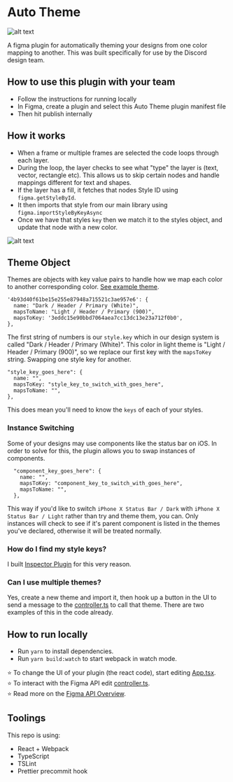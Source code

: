 # Auto Theme

![alt text](https://github.com/destefanis/auto-theme/blob/master/assets/Auto%20Theme%20Art.png?raw=true "Auto Theme Cover Art")

A figma plugin for automatically theming your designs from one color mapping to another. This was built specifically for use by the Discord design team.

## How to use this plugin with your team
* Follow the instructions for running locally
* In Figma, create a plugin and select this Auto Theme plugin manifest file
* Then hit publish internally

## How it works
* When a frame or multiple frames are selected the code loops through each layer.
* During the loop, the layer checks to see what "type" the layer is (text, vector, rectangle etc). This allows us to skip certain nodes and handle mappings different for text and shapes.
* If the layer has a fill, it fetches that nodes Style ID using `figma.getStyleById`.
* It then imports that style from our main library using `figma.importStyleByKeyAsync`
* Once we have that styles `key` then we match it to the styles object, and update that node with a new color.

![alt text](https://github.com/destefanis/auto-theme/blob/master/assets/auto-theme-example.gif?raw=true "Auto Theme Gif Example")

## Theme Object

Themes are objects with key value pairs to handle how we map each color to another corresponding color. [See example theme](https://github.com/destefanis/auto-theme/blob/master/src/plugin/example-theme.ts).

```
'4b93d40f61be15e255e87948a715521c3ae957e6': {
  name: "Dark / Header / Primary (White)",
  mapsToName: "Light / Header / Primary (900)",
  mapsToKey: '3eddc15e90bbd7064aea7cc13dc13e23a712f0b0',
},
```
  
The first string of numbers is our `style.key` which in our design system is called "Dark / Header / Primary (White)". This color in light theme is "Light / Header / Primary (900)", so we replace our first key with the `mapsToKey` string. Swapping one style key for another.

```
"style_key_goes_here": {
  name: "",
  mapsToKey: "style_key_to_switch_with_goes_here",
  mapsToName: "",
},
```

This does mean you'll need to know the `keys` of each of your styles.

### Instance Switching

Some of your designs may use components like the status bar on iOS. In order to solve for this, the plugin allows you to swap instances of components.

```
  "component_key_goes_here": {
    name: "",
    mapsToKey: "component_key_to_switch_with_goes_here",
    mapsToName: "",
  },
```

This way if you'd like to switch `iPhone X Status Bar / Dark` with `iPhone X Status Bar / Light` rather than try and theme them, you can. Only instances will check to see if it's parent component is listed in the themes you've declared, otherwise it will be treated normally.

### How do I find my style keys?
I built [Inspector Plugin](https://www.figma.com/community/plugin/760351147138040099) for this very reason.

### Can I use multiple themes?
Yes, create a new theme and import it, then hook up a button in the UI to send a message to the [controller.ts](https://github.com/destefanis/auto-theme/blob/master/src/plugin/controller.ts#L60) to
call that theme. There are two examples of this in the code already.


## How to run locally
* Run `yarn` to install dependencies.
* Run `yarn build:watch` to start webpack in watch mode.

⭐ To change the UI of your plugin (the react code), start editing [App.tsx](./src/app/components/App.tsx).  
⭐ To interact with the Figma API edit [controller.ts](./src/plugin/controller.ts).  
⭐ Read more on the [Figma API Overview](https://www.figma.com/plugin-docs/api/api-overview/).

## Toolings
This repo is using:
* React + Webpack
* TypeScript
* TSLint
* Prettier precommit hook
